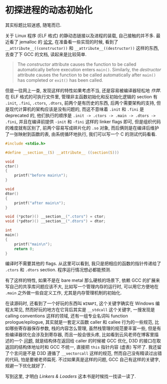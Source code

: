 # 初探进程的动态初始化

其实标题比较迷惑, 随笔而已.

关于 Linux 程序 (ELF 格式) 的静动态链接以及进程的装载, 自己接触的并不多.
最近看了 jemalloc 的
[论文](https://people.freebsd.org/~jasone/jemalloc/bsdcan2006/jemalloc.pdf),
在准备看一些实现的时候, 看到了 `__attribute__((constructor))` 和
`__attribute__((destructor))` 这样的东西, 去查了下 GCC 的文档, 读起来是比较简单.

> The *constructor* attribute causes the function to be called automatically
before execution enters `main()`. Similarly, the *destructor* attribute causes
the function to be called automatically after `main()` has completed or `exit()`
has been called.

但是一往网上一查, 发现这样的特性如果考虑不当, 还是容易被编译器轻松地 *作弊*.
在 ELF 格式的可执行文件里, 管理非主函数初始化和反初始化逻辑的 section 有
`.init`, `.fini`, `.ctors`, `.dtors`, 前两个是有历史的东西,
后两个需要架构的支持, 但是现代计算机的架构应该是没有问题的, 而这不意味着 `.init`
和 `.fini` 是 deprecated 的, 他们执行的顺序是
`.init -> .ctors -> .main -> .dtors -> .fini`, 并且在编译前提供 `-init` 和
`-fini` 这样的 linker flags 即可, 但是组织代码的难度就有区别了,
前两个容易写成碎片化的 `.so` 对象, 而后俩则是在编译后维护了一张映射到函数的表,
由系统循环地执行, 我们可以写一个 C 的测试代码看看.

```c
#include <stdio.h>

#define __section__(S) __attribute__ ((section(S)))

void
ctor()
{
    printf("before main\n");
}

void
dtor()
{
    printf("after main\n");
}

void (*pctor)() __section__(".ctors") = ctor;
void (*pdtor)() __section__(".dtors") = dtor;

int
main()
{
    printf("main\n");
    return 0;
}
```

编译时不需要其他的 flags.  从这里可以看到, 我只是把相应的函数的指针传递给了
`.ctors` 和 `.dtors` section.  程序运行情况想必都能预测.

有了这样的特性, 如果不是在 bare metal 那么硬核的场景下, 依赖 GCC
的扩展来写自己的共享库问题应该不大, 比如写一个管理内存的运行时,
可以用它方便地在 `.main` 之外做一些自定义工作, 尤其是内存管理机制的初始化.

在读源码时, 还看到了一个好玩的东西叫 `WINAPI`, 这个关键字确实在 Windows
编程太常见, 然而好玩的地方在它背后其实是 `__stdcall` 这个关键字, 一搜发现是
calling conventions 这样的领域, 还有一组专业名词叫 function prologue/epilogue,
其实就是一套定义函数 caller 和 callee 行为的一些规范, 比如哪些寄存器保存参数,
栈的内容怎么管理, 虽然栈管理的规范要丰富一些, 但是有些编译器优化会涉及到寄存器,
而且一般会很头疼, 比如看到云风老师在博客里描述的一个
[问题](https://blog.codingnow.com/2017/09/direct3d12_return_struct_calling_convention_bug.html),
就是结构体在返回给 caller 的时候被 GCC 优化, D3D 的接口在取返回的结构体地址时和
GCC 不统一, 直接把 `this` 指针内容 (虚表) 写坏了.  我还留了个言问是不是 D3D
遵循了 `__vectorcall` 这样的规范, 然而自己没有精读过出错的代码,
怕是要被老师扁死.  不过如果真是这样的问题, GCC 自己有这样的关键字,
规避一下优化就好了.

写到这里, 才明白 *Linkers & Loaders* 这本书是时候找一找读一读了.
